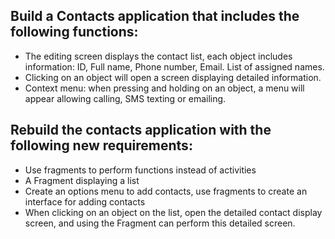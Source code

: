 ## Build a Contacts application that includes the following functions:
<ul>
    <li>The editing screen displays the contact list, each object includes information: ID, Full name, Phone number, Email. List of assigned names.</li>
    <li>Clicking on an object will open a screen displaying detailed information.</li>
    <li>Context menu: when pressing and holding on an object, a menu will appear allowing calling, SMS texting or emailing.</li>
</ul>

## Rebuild the contacts application with the following new requirements:
<ul>
    <li>Use fragments to perform functions instead of activities</li>
    <li>A Fragment displaying a list</li>
    <li>Create an options menu to add contacts, use fragments to create an interface for adding contacts</li>
    <li>When clicking on an object on the list, open the detailed contact display screen, and using the Fragment can perform this detailed screen.</li>
</ul>
